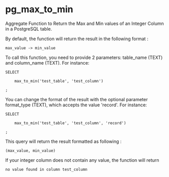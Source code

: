 # pg_max_to_min
Aggregate Function to Return the Max and Min values of an Integer Column in a PostgreSQL table. 

By default, the function will return the result in the following format : 

    max_value -> min_value

To call this function, you need to provide 2 parameters: table_name (TEXT) and column_name (TEXT). 
For instance: 

    SELECT 

        max_to_min('test_table', 'test_column')

    ;

You can change the format of the result with the optional parameter format_type (TEXT), which accepts the value 'record'. 
For instance:

    SELECT 

        max_to_min('test_table', 'test_column', 'record')

    ;
    
This query will return the result formatted as following : 

    (max_value, min_value)

If your integer column does not contain any value, the function will return 

    no value found in column test_column


